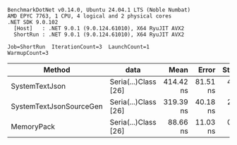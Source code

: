 ```

BenchmarkDotNet v0.14.0, Ubuntu 24.04.1 LTS (Noble Numbat)
AMD EPYC 7763, 1 CPU, 4 logical and 2 physical cores
.NET SDK 9.0.102
  [Host]   : .NET 9.0.1 (9.0.124.61010), X64 RyuJIT AVX2
  ShortRun : .NET 9.0.1 (9.0.124.61010), X64 RyuJIT AVX2

Job=ShortRun  IterationCount=3  LaunchCount=1  
WarmupCount=3  

```
| Method                  | data                 | Mean      | Error    | StdDev   | Min       | Max       | Gen0   | Allocated |
|------------------------ |--------------------- |----------:|---------:|---------:|----------:|----------:|-------:|----------:|
| SystemTextJson          | Seria(...)Class [26] | 414.42 ns | 81.51 ns | 4.468 ns | 411.64 ns | 419.57 ns | 0.0196 |     328 B |
| SystemTextJsonSourceGen | Seria(...)Class [26] | 319.39 ns | 40.18 ns | 2.202 ns | 316.99 ns | 321.32 ns | 0.0219 |     368 B |
| MemoryPack              | Seria(...)Class [26] |  88.66 ns | 11.03 ns | 0.604 ns |  87.99 ns |  89.16 ns | 0.0076 |     128 B |
